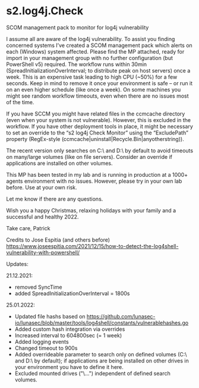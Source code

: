 # s2.log4j.Check
SCOM management pack to monitor for log4j vulnerability

I assume all are aware of the log4j vulnerability. To assist you finding concerned systems I’ve created a SCOM management pack which alerts on each (Windows) system affected. Please find the MP attached, ready for import in your management group with no further configuration (but PowerShell v5) required. The workflow runs within 30min (SpreadInitializationOverInterval; to distribute peak on host servers) once a week.
This is an expensive task leading to high CPU (~50%) for a few seconds. Keep in mind to remove it once your environment is safe – or run it on an even higher schedule (like once a week). On some machines you might see random workflow timeouts, even when there are no issues most of the time.

If you have SCCM you might have related files in the ccmcache directory (even when your system is not vulnerable). However, this is excluded in the workflow. If you have other deployment tools in place, it might be necessary to set an override to the “s2 log4j Check Monitor” using the “ExcludePath” property (RegEx-style (ccmcache|uninstall|Recycle.Bin|anyotherstring)).

The recent version only searches on C:\ and D:\ by default to avoid timeouts on many/large volumes (like on file servers). Consider an override if applications are installed on other volumes.

This MP has been tested in my lab and is running in production at a 1000+ agents environment with no issues. However, please try in your own lab before.
Use at your own risk.

Let me know if there are any questions.

Wish you a happy Christmas, relaxing holidays with your family and a successful and healthy 2022.

Take care, 
Patrick

Credits to Jose Espitia (and others before)
https://www.joseespitia.com/2021/12/15/how-to-detect-the-log4shell-vulnerability-with-powershell/

Updates:

21.12.2021: 
* removed SyncTime
* added SpreadInitializationOverInterval = 1800s

25.01.2022: 
* Updated file hashs based on https://github.com/lunasec-io/lunasec/blob/master/tools/log4shell/constants/vulnerablehashes.go
* Added custom hash integration via overrides
* Increased interval to 604800sec (= 1 week)
* Added logging events
* Changed timeout to 900s
* Added overrideable parameter to search only on defined volumes (C:\ and D:\ by default); if applications are being installed on other drives in your environment you have to define it here.
* Excluded mounted drives ("\\...") independent of defined search volumes.
